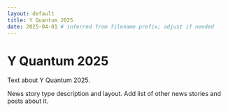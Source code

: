 ```yaml
---
layout: default
title: Y Quantum 2025
date: 2025-04-01 # inferred from filename prefix; adjust if needed
---
```


<main>
  <h1>Y Quantum 2025</h1>
</main>

<section>
  <p>
    Text about Y Quantum 2025.
  </p>
  <p>
    News story type description and layout. Add list of other news stories and posts about it.
  </p>
</section>
